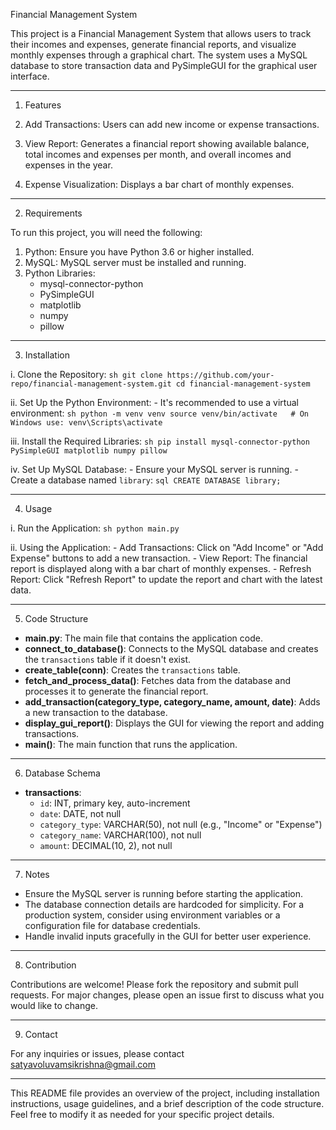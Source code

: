  Financial Management System

This project is a Financial Management System that allows users to track their incomes and expenses, generate financial reports, and visualize monthly expenses through a graphical chart. The system uses a MySQL database to store transaction data and PySimpleGUI for the graphical user interface.

---

1. Features

1. Add Transactions: Users can add new income or expense transactions.
2. View Report: Generates a financial report showing available balance, total incomes and expenses per month, and overall incomes and expenses in the year.
3. Expense Visualization: Displays a bar chart of monthly expenses.

---

2. Requirements

To run this project, you will need the following:

1. Python: Ensure you have Python 3.6 or higher installed.
2. MySQL: MySQL server must be installed and running.
3. Python Libraries:
    - mysql-connector-python
    - PySimpleGUI
    - matplotlib
    - numpy
    - pillow

---

3. Installation

i. Clone the Repository:
    ```sh
    git clone https://github.com/your-repo/financial-management-system.git
    cd financial-management-system
    ```

ii. Set Up the Python Environment:
    - It's recommended to use a virtual environment:
    ```sh
    python -m venv venv
    source venv/bin/activate   # On Windows use: venv\Scripts\activate
    ```

iii. Install the Required Libraries:
    ```sh
    pip install mysql-connector-python PySimpleGUI matplotlib numpy pillow
    ```

iv. Set Up MySQL Database:
    - Ensure your MySQL server is running.
    - Create a database named `library`:
    ```sql
    CREATE DATABASE library;
    ```

---

4. Usage

i. Run the Application:
    ```sh
    python main.py
    ```

ii. Using the Application:
    - Add Transactions: Click on "Add Income" or "Add Expense" buttons to add a new transaction.
    - View Report: The financial report is displayed along with a bar chart of monthly expenses.
    - Refresh Report: Click "Refresh Report" to update the report and chart with the latest data.

---

5. Code Structure

- **main.py**: The main file that contains the application code.
- **connect_to_database()**: Connects to the MySQL database and creates the `transactions` table if it doesn't exist.
- **create_table(conn)**: Creates the `transactions` table.
- **fetch_and_process_data()**: Fetches data from the database and processes it to generate the financial report.
- **add_transaction(category_type, category_name, amount, date)**: Adds a new transaction to the database.
- **display_gui_report()**: Displays the GUI for viewing the report and adding transactions.
- **main()**: The main function that runs the application.

---

6. Database Schema

- **transactions**:
    - `id`: INT, primary key, auto-increment
    - `date`: DATE, not null
    - `category_type`: VARCHAR(50), not null (e.g., "Income" or "Expense")
    - `category_name`: VARCHAR(100), not null
    - `amount`: DECIMAL(10, 2), not null

---

7. Notes

- Ensure the MySQL server is running before starting the application.
- The database connection details are hardcoded for simplicity. For a production system, consider using environment variables or a configuration file for database credentials.
- Handle invalid inputs gracefully in the GUI for better user experience.

---


8. Contribution

Contributions are welcome! Please fork the repository and submit pull requests. For major changes, please open an issue first to discuss what you would like to change.

---

9. Contact

For any inquiries or issues, please contact satyavoluvamsikrishna@gmail.com

---

This README file provides an overview of the project, including installation instructions, usage guidelines, and a brief description of the code structure. Feel free to modify it as needed for your specific project details.
